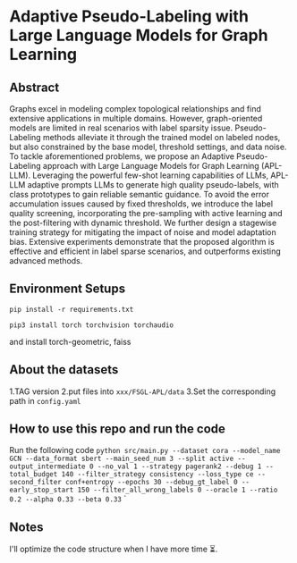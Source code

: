 # Adaptive Pseudo-Labeling with Large Language Models for Graph Learning
## Abstract
Graphs excel in modeling complex topological relationships and find extensive applications in multiple domains. However, graph-oriented models are limited in real scenarios with label sparsity issue. Pseudo-Labeling methods alleviate it through the trained model on labeled nodes, but also constrained by the base model, threshold settings, and data noise. To tackle aforementioned problems, we propose an Adaptive Pseudo-Labeling approach with Large Language Models for Graph Learning (APL-LLM). Leveraging the powerful few-shot learning capabilities of LLMs, APL-LLM adaptive prompts LLMs to generate high quality pseudo-labels, with class prototypes to gain reliable semantic guidance. To avoid the error accumulation issues caused by fixed thresholds, we introduce the label quality screening, incorporating the pre-sampling with active learning and the post-filtering with dynamic threshold. We further design a stagewise training strategy for mitigating the impact of noise and model adaptation bias. Extensive experiments demonstrate that the proposed algorithm is effective and efficient in label sparse scenarios, and outperforms existing advanced methods.

## Environment Setups
```
pip install -r requirements.txt
```
```
pip3 install torch torchvision torchaudio
```
and install torch-geometric, faiss
## About the datasets
1.TAG version
2.put files into `xxx/FSGL-APL/data`
3.Set the corresponding path in `config.yaml`
## How to use this repo and run the code
Run the following code `python src/main.py --dataset cora --model_name GCN --data_format sbert --main_seed_num 3 --split active --output_intermediate 0 --no_val 1 --strategy pagerank2 --debug 1 --total_budget 140 --filter_strategy consistency --loss_type ce --second_filter conf+entropy --epochs 30 --debug_gt_label 0 --early_stop_start 150 --filter_all_wrong_labels 0 --oracle 1 --ratio 0.2 --alpha 0.33 --beta 0.33`
`
## Notes
I'll optimize the code structure when I have more time ⏳.

